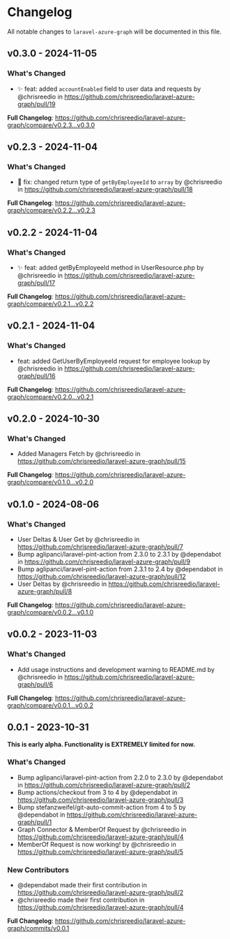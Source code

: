 # Changelog

All notable changes to `laravel-azure-graph` will be documented in this file.

## v0.3.0 - 2024-11-05

### What's Changed

* ✨ feat: added `accountEnabled` field to user data and requests by @chrisreedio in https://github.com/chrisreedio/laravel-azure-graph/pull/19

**Full Changelog**: https://github.com/chrisreedio/laravel-azure-graph/compare/v0.2.3...v0.3.0

## v0.2.3 - 2024-11-04

### What's Changed

* 🔧 fix: changed return type of `getByEmployeeId` to `array` by @chrisreedio in https://github.com/chrisreedio/laravel-azure-graph/pull/18

**Full Changelog**: https://github.com/chrisreedio/laravel-azure-graph/compare/v0.2.2...v0.2.3

## v0.2.2 - 2024-11-04

### What's Changed

* ✨ feat: added getByEmployeeId method in UserResource.php by @chrisreedio in https://github.com/chrisreedio/laravel-azure-graph/pull/17

**Full Changelog**: https://github.com/chrisreedio/laravel-azure-graph/compare/v0.2.1...v0.2.2

## v0.2.1 - 2024-11-04

### What's Changed

* feat: added GetUserByEmployeeId request for employee lookup by @chrisreedio in https://github.com/chrisreedio/laravel-azure-graph/pull/16

**Full Changelog**: https://github.com/chrisreedio/laravel-azure-graph/compare/v0.2.0...v0.2.1

## v0.2.0 - 2024-10-30

### What's Changed

* Added Managers Fetch by @chrisreedio in https://github.com/chrisreedio/laravel-azure-graph/pull/15

**Full Changelog**: https://github.com/chrisreedio/laravel-azure-graph/compare/v0.1.0...v0.2.0

## v0.1.0 - 2024-08-06

### What's Changed

* User Deltas & User Get by @chrisreedio in https://github.com/chrisreedio/laravel-azure-graph/pull/7
* Bump aglipanci/laravel-pint-action from 2.3.0 to 2.3.1 by @dependabot in https://github.com/chrisreedio/laravel-azure-graph/pull/9
* Bump aglipanci/laravel-pint-action from 2.3.1 to 2.4 by @dependabot in https://github.com/chrisreedio/laravel-azure-graph/pull/12
* User Deltas by @chrisreedio in https://github.com/chrisreedio/laravel-azure-graph/pull/8

**Full Changelog**: https://github.com/chrisreedio/laravel-azure-graph/compare/v0.0.2...v0.1.0

## v0.0.2 - 2023-11-03

### What's Changed

- Add usage instructions and development warning to README.md by @chrisreedio in https://github.com/chrisreedio/laravel-azure-graph/pull/6

**Full Changelog**: https://github.com/chrisreedio/laravel-azure-graph/compare/v0.0.1...v0.0.2

## 0.0.1 - 2023-10-31

**This is early alpha. Functionality is EXTREMELY limited for now.**

### What's Changed

- Bump aglipanci/laravel-pint-action from 2.2.0 to 2.3.0 by @dependabot in https://github.com/chrisreedio/laravel-azure-graph/pull/2
- Bump actions/checkout from 3 to 4 by @dependabot in https://github.com/chrisreedio/laravel-azure-graph/pull/3
- Bump stefanzweifel/git-auto-commit-action from 4 to 5 by @dependabot in https://github.com/chrisreedio/laravel-azure-graph/pull/1
- Graph Connector & MemberOf Request by @chrisreedio in https://github.com/chrisreedio/laravel-azure-graph/pull/4
- MemberOf Request is now working! by @chrisreedio in https://github.com/chrisreedio/laravel-azure-graph/pull/5

### New Contributors

- @dependabot made their first contribution in https://github.com/chrisreedio/laravel-azure-graph/pull/2
- @chrisreedio made their first contribution in https://github.com/chrisreedio/laravel-azure-graph/pull/4

**Full Changelog**: https://github.com/chrisreedio/laravel-azure-graph/commits/v0.0.1
